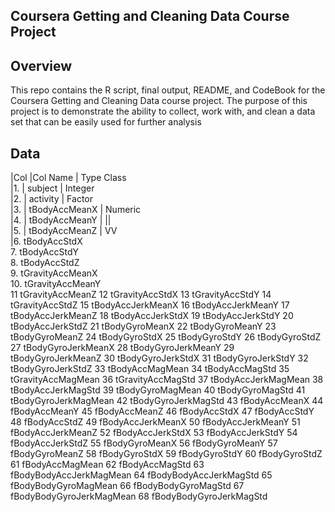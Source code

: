 
Coursera Getting and Cleaning Data Course Project 
----------

Overview
------------

This repo contains the R script, final output, README, and CodeBook for the Coursera Getting and Cleaning Data course project. The purpose of this project is to demonstrate the ability to collect, work with, and clean a data set that can be easily used for further analysis

Data
----------
|Col |Col Name |             Type Class  
|1.  |   subject   |            Integer  
|2.  |  activity     |         Factor  
|3. |  tBodyAccMeanX   |      Numeric  
|4.  | tBodyAccMeanY     |      ||  
|5.  | tBodyAccMeanZ     |      VV   
|6.  tBodyAccStdX    
7.  tBodyAccStdY   
8.  tBodyAccStdZ  
9.  tGravityAccMeanX  
10. tGravityAccMeanY  
11  tGravityAccMeanZ
12  tGravityAccStdX
13  tGravityAccStdY
14  tGravityAccStdZ
15  tBodyAccJerkMeanX
16  tBodyAccJerkMeanY
17  tBodyAccJerkMeanZ
18  tBodyAccJerkStdX
19  tBodyAccJerkStdY
20  tBodyAccJerkStdZ
21  tBodyGyroMeanX
22  tBodyGyroMeanY
23  tBodyGyroMeanZ
24  tBodyGyroStdX
25  tBodyGyroStdY
26  tBodyGyroStdZ
27  tBodyGyroJerkMeanX
28  tBodyGyroJerkMeanY
29  tBodyGyroJerkMeanZ
30  tBodyGyroJerkStdX
31  tBodyGyroJerkStdY
32  tBodyGyroJerkStdZ
33  tBodyAccMagMean
34  tBodyAccMagStd
35  tGravityAccMagMean
36  tGravityAccMagStd
37  tBodyAccJerkMagMean
38  tBodyAccJerkMagStd
39  tBodyGyroMagMean
40  tBodyGyroMagStd
41  tBodyGyroJerkMagMean
42  tBodyGyroJerkMagStd
43  fBodyAccMeanX
44  fBodyAccMeanY
45  fBodyAccMeanZ
46  fBodyAccStdX
47  fBodyAccStdY
48  fBodyAccStdZ
49  fBodyAccJerkMeanX
50  fBodyAccJerkMeanY
51  fBodyAccJerkMeanZ
52  fBodyAccJerkStdX
53  fBodyAccJerkStdY
54  fBodyAccJerkStdZ
55  fBodyGyroMeanX
56  fBodyGyroMeanY
57  fBodyGyroMeanZ
58  fBodyGyroStdX
59  fBodyGyroStdY
60  fBodyGyroStdZ
61  fBodyAccMagMean
62  fBodyAccMagStd
63  fBodyBodyAccJerkMagMean
64  fBodyBodyAccJerkMagStd
65  fBodyBodyGyroMagMean
66  fBodyBodyGyroMagStd
67  fBodyBodyGyroJerkMagMean
68  fBodyBodyGyroJerkMagStd